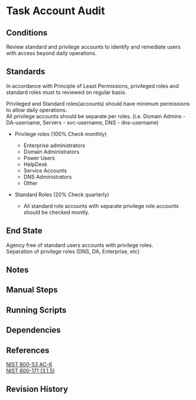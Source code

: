 # Task Account Audit  


## Conditions  
Review standard and privilege accounts to identify and remediate users with access beyond daily operations.  


## Standards  
In accordance with Principle of Least Permissions, privileged roles and standard roles must to reviewed on regular basis.    

Privileged and Standard roles(accounts) should have minimum permissions to allow daily operations.  
All privilege accounts should be separate per roles.  (i.e.  Domain Admins - DA-username, Servers - svc-username,   DNS - dns-username)  

* Privilege roles (100% Check monthly)  
	* Enterprise administrators  
	* Domain Administrators  
	* Power Users  
	* HelpDesk  
	* Service Accounts  
	* DNS Administrators  
	* Other  
	
* Standard Roles (20% Check quarterly)  
	* All standard role accounts with separate privilege role accounts should be checked montly.  


## End State  
Agency free of standard users accounts with privilege roles.  
Separation of privilege roles (DNS, DA, Enterprise, etc)  


## Notes  


## Manual Steps  


## Running Scripts  


## Dependencies  


## References  
[NIST 800-53 AC-6](https://csrc.nist.gov/Projects/risk-management/sp800-53-controls/release-search#!/control?version=4.0&number=AC-6)  
[NIST 800-171 (3.1.5)](https://nvlpubs.nist.gov/nistpubs/hb/2017/nist.hb.162.pdf)  


## Revision History  
